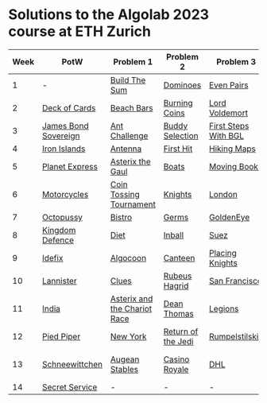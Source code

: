 # Solutions to the Algolab 2023 course at ETH Zurich


| Week | PotW | Problem 1 | Problem 2 | Problem 3 | Problem 4 |
|------|------|-----------|-----------|-----------|-----------|
| 1    | - | [Build The Sum](./week01/buildthesum/main.cpp) | [Dominoes](./week01/dominoes/main.cpp) | [Even Pairs](./week01/evenpairs/main.cpp) | [Even Matrices](./week01/evenmatrices/main.cpp) |
| 2    | [Deck of Cards](./potw/w2-deckofcards/main.cpp) | [Beach Bars](./week02/beachbars/main.cpp) | [Burning Coins](./week02/burningcoins/main.cpp) | [Lord Voldemort](./week02/lordvoldemort/main.cpp) | [The Great Game](./week02/thegreatgame/main.cpp) |
| 3    | [James Bond Sovereign](./potw/w3-jamesbondsovereign/main.cpp) | [Ant Challenge](./week03/antchallenge/main.cpp) | [Buddy Selection](./week03/buddyselection/main.cpp) | [First Steps With BGL](./week03/firststepswithbgl/main.cpp) | [Important Bridges](./week03/importantbridges/main.cpp) |
| 4    | [Iron Islands](./potw/w4-ironislands/main.cpp) | [Antenna](./week04/antenna/main.cpp) | [First Hit](./week04/firsthit/main.cpp) | [Hiking Maps](./week04/hikingmaps/main.cpp) | [Hit](./week04/hit/main.cpp) |
| 5    | [Planet Express](./potw/w5-planetexpress/main.cpp) | [Asterix the Gaul](./week05/asterixthegaul/main.cpp) | [Boats](./week05/boats/main.cpp) | [Moving Books](./week05/movingbooks/main.cpp) | [Severus Snape](./week05/severussnape/main.cpp) |
| 6    | [Motorcycles](./potw/w6-motorcycles/main.cpp) | [Coin Tossing Tournament](./week06/cointossingtournament/main.cpp) | [Knights](./week06/knights/main.cpp) | [London](./week06/london/main.cpp) | [Tiles](./week06/tiles/main.cpp) |
| 7    | [Octopussy](./potw/w7-octopussy/main.cpp) | [Bistro](./week07/bistro/main.cpp) | [Germs](./week07/germs/main.cpp) | [GoldenEye](./week07/goldeneye/main.cpp) | [H1N1](./week07/h1n1/main.cpp) |
| 8    | [Kingdom Defence](./potw/w8-kingdomdefence/main.cpp) | [Diet](./week08/diet/main.cpp) | [Inball](./week08/inball/main.cpp) | [Suez](./week08/suez/main.cpp) | [What is the Maximum?](./week08/whatisthemaximum/main.cpp) |
| 9    | [Idefix](./potw/w9-idefix/main.cpp) | [Algocoon](./week09/algocoon/main.cpp) | [Canteen](./week09/canteen/main.cpp) | [Placing Knights](./week09/placingknights/main.cpp) | [Real Estate Market](./week09/realestatemarket/main.cpp) |
| 10   | [Lannister](./potw/w10-lannister/main.cpp) | [Clues](./week10/clues/main.cpp) | [Rubeus Hagrid](./week10/rubeushagrid/main.cpp) | [San Francisco](./week10/sanfrancisco/main.cpp) | [Surveillance Photograph](./week10/surveillancephotograph/main.cpp) |
| 11   | [India](./potw/w11-india/main.cpp) | [Asterix and the Chariot Race](./week11/asterixandthechariotrace/main.cpp) | [Dean Thomas](./week11/deanthomas/main.cpp) | [Legions](./week11/legions/main.cpp) | [Phantom Menace](./week11/phantommenace/main.cpp) |
| 12   | [Pied Piper](./potw/w12-piedpiper/main.cpp) | [New York](./week12/newyork/main.cpp) | [Return of the Jedi](./week12/returnofthejedi/main.cpp) | [Rumpelstilskin](./week12/rumpelstilskin/main.cpp) | [Worldcup](./week12/worldcup/main.cpp) |
| 13   | [Schneewittchen](./potw/w13-schneewittchen/main.cpp) | [Augean Stables](./week13/augeanstables/main.cpp) | [Casino Royale](./week13/casinoroyale/main.cpp) | [DHL](./week13/dhl/main.cpp) | [Fighting Pits of Meeren](./week13/fightingpitsofmeeren/main.cpp) |
| 14   | [Secret Service](./potw/w14-secretservice/main.cpp) | - | - | - | - |

